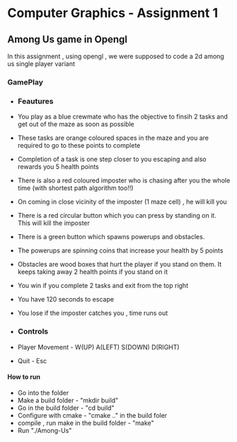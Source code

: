 # Computer Graphics - Assignment 1
## Among Us game in Opengl
In this assignment , using opengl , we were supposed to code a 2d among us single player variant

### GamePlay
- ### Feautures
- You play as a blue crewmate who has the objective to finsih 2 tasks and get out of the maze as soon as possible
- These tasks are orange coloured spaces in the maze and you are required to go to these points to complete
-  Completion of a task is one step closer to you escaping and also rewards you 5 health points
- There is also a red coloured imposter who is chasing after you the whole time (with shortest path algorithm too!!)
- On coming in close vicinity of the imposter (1 maze cell) , he will kill you
- There is a red circular button which you can press by standing on it. This will kill the imposter
- There is a green button which spawns powerups and obstacles.
- The powerups are spinning coins that increase your health by 5 points
- Obstacles are wood boxes that hurt the player if you stand on them. It keeps taking away 2 health points if you stand on it

- You win if you complete 2 tasks and exit from the top right
- You have 120 seconds to escape
- You lose if the imposter catches you , time runs out
- ### Controls
- Player Movement - W(UP)   A(LEFT)   S(DOWN)  D(RIGHT)
- Quit - Esc

#### How to run
- Go into the folder
- Make a build folder - "mkdir build"
- Go in the build folder - "cd build"
- Configure with cmake - "cmake .." in the build foler
- compile , run make in the build folder - "make"
- Run "./Among-Us"




